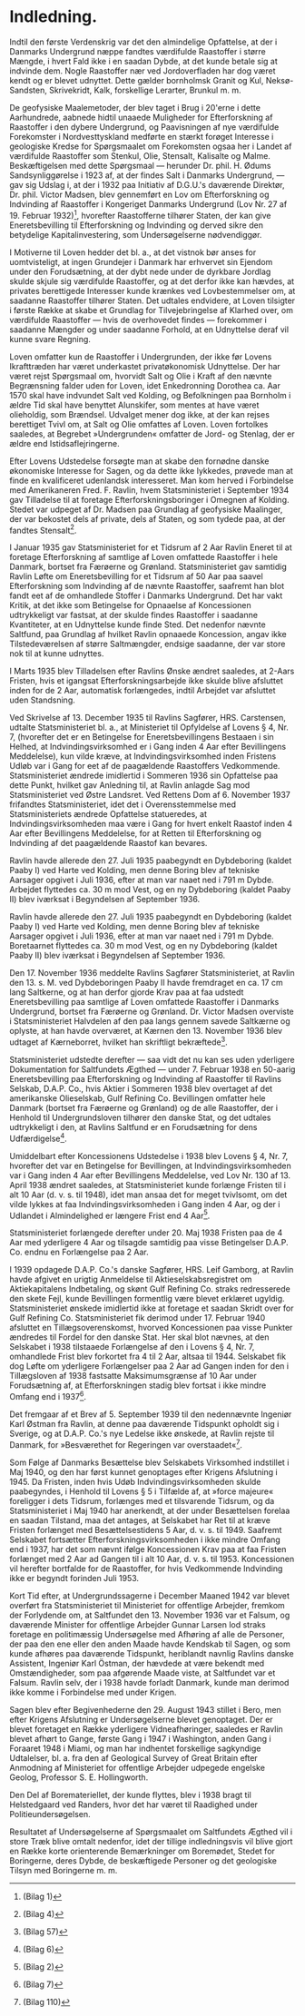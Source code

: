 # Indledning.

Indtil den første Verdenskrig var det den almindelige Opfattelse, at der i Danmarks Undergrund næppe fandtes værdifulde Raastoffer i større Mængde, i hvert Fald ikke i en saadan Dybde, at det kunde betale sig at indvinde dem. Nogle Raastoffer nær ved Jordoverfladen har dog været kendt og er blevet udnyttet. Dette gælder bornholmsk Granit og Kul, Neksø-Sandsten, Skrivekridt, Kalk, forskellige Lerarter, Brunkul m. m.

De geofysiske Maalemetoder, der blev taget i Brug i 20'erne i dette Aarhundrede, aabnede hidtil unaaede Muligheder for Efterforskning af Raastoffer i den dybere Undergrund, og Paavisningen af nye værdifulde Forekomster i Nordvesttyskland medførte en stærkt forøget Interesse i geologiske Kredse for Spørgsmaalet om Forekomsten ogsaa her i Landet af værdifulde Raastoffer som Stenkul, Olie, Stensalt, Kalisalte og Malme. Beskæftigelsen med dette Spørgsmaal — herunder Dr. phil. H. Ødums Sandsynliggørelse i 1923 af, at der findes Salt i Danmarks Undergrund, — gav sig Udslag i, at der i 1932 paa Initiativ af D.G.U.'s daværende Direktør, Dr. phil. Victor Madsen, blev gennemført en Lov om Efterforskning og Indvinding af Raastoffer i Kongeriget Danmarks Undergrund (Lov Nr. 27 af 19. Februar 1932)[^1], hvorefter Raastofferne tilhører Staten, der kan give Eneretsbevilling til Efterforskning og Indvinding og derved sikre den betydelige Kapitalinvestering, som Undersøgelserne nødvendiggør.

I Motiverne til Loven hedder det bl. a., at det vistnok bør anses for uomtvisteligt, at ingen Grundejer i Danmark har erhvervet sin Ejendom under den Forudsætning, at der dybt nede under de dyrkbare Jordlag skulde skjule sig værdifulde Raastoffer, og at det derfor ikke kan hævdes, at privates berettigede Interesser kunde krænkes ved Lovbestemmelser om, at saadanne Raastoffer tilhører Staten. Det udtales endvidere, at Loven tilsigter i første Række at skabe et Grundlag for Tilvejebringelse af Klarhed over, om værdifulde Raastoffer — hvis de overhovedet findes — forekommer i saadanne Mængder og under saadanne Forhold, at en Udnyttelse deraf vil kunne svare Regning.

Loven omfatter kun de Raastoffer i Undergrunden, der ikke før Lovens Ikrafttræden har været underkastet privatøkonomisk Udnyttelse. Der har været rejst Spørgsmaal om, hvorvidt Salt og Olie i Kraft af den nævnte Begrænsning falder uden for Loven, idet Enkedronning Dorothea ca. Aar 1570 skal have indvundet Salt ved Kolding, og Befolkningen paa Bornholm i ældre Tid skal have benyttet Alunskifer, som mentes at have været olieholdig, som Brændsel. Udvalget mener dog ikke, at der kan rejses berettiget Tvivl om, at Salt og Olie omfattes af Loven. Loven fortolkes saaledes, at Begrebet »Undergrunden« omfatter de Jord- og Stenlag, der er ældre end Istidsaflejringerne.

Efter Lovens Udstedelse forsøgte man at skabe den fornødne danske økonomiske Interesse for Sagen, og da dette ikke lykkedes, prøvede man at finde en kvalificeret udenlandsk interesseret. Man kom herved i Forbindelse med Amerikaneren Fred. F. Ravlin, hvem Statsministeriet i September 1934 gav Tilladelse til at foretage Efterforskningsboringer i Omegnen af Kolding. Stedet var udpeget af Dr. Madsen paa Grundlag af geofysiske Maalinger, der var bekostet dels af private, dels af Staten, og som tydede paa, at der fandtes Stensalt[^2].

I Januar 1935 gav Statsministeriet for et Tidsrum af 2 Aar Ravlin Eneret til at foretage Efterforskning af samtlige af Loven omfattede Raastoffer i hele Danmark, bortset fra Færøerne og Grønland. Statsministeriet gav samtidig Ravlin Løfte om Eneretsbevilling for et Tidsrum af 50 Aar paa saavel Efterforskning som Indvinding af de nævnte Raastoffer, saafremt han blot fandt eet af de omhandlede Stoffer i Danmarks Undergrund. Det har vakt Kritik, at det ikke som Betingelse for Opnaaelse af Koncessionen udtrykkeligt var fastsat, at der skulde findes Raastoffer i saadanne Kvantiteter, at en Udnyttelse kunde finde Sted. Det nedenfor nævnte Saltfund, paa Grundlag af hvilket Ravlin opnaaede Koncession, angav ikke Tilstedeværelsen af større Saltmængder, endsige saadanne, der var store nok til at kunne udnyttes.

I Marts 1935 blev Tilladelsen efter Ravlins Ønske ændret saaledes, at 2-Aars Fristen, hvis et igangsat Efterforskningsarbejde ikke skulde blive afsluttet inden for de 2 Aar, automatisk forlængedes, indtil Arbejdet var afsluttet uden Standsning.

Ved Skrivelse af 13. December 1935 til Ravlins Sagfører, HRS. Carstensen, udtalte Statsministeriet bl. a., at Ministeriet til Opfyldelse af Lovens § 4, Nr. 7, (hvorefter det er en Betingelse for Eneretsbevillingens Bestaaen i sin Helhed, at Indvindingsvirksomhed er i Gang inden 4 Aar efter Bevillingens Meddelelse), kun vilde kræve, at Indvindingsvirksomhed inden Fristens Udløb var i Gang for eet af de paagældende Raastoffers Vedkommende. Statsministeriet ændrede imidlertid i Sommeren 1936 sin Opfattelse paa dette Punkt, hvilket gav Anledning til, at Ravlin anlagde Sag mod Statsministeriet ved Østre Landsret. Ved Rettens Dom af 6. November 1937 frifandtes Statsministeriet, idet det i Overensstemmelse med Statsministeriets ændrede Opfattelse statueredes, at Indvindingsvirksomheden maa være i Gang for hvert enkelt Raastof inden 4 Aar efter Bevillingens Meddelelse, for at Retten til Efterforskning og Indvinding af det paagældende Raastof kan bevares.

Ravlin havde allerede den 27. Juli 1935 paabegyndt en Dybdeboring (kaldet Paaby I) ved Harte ved Kolding, men denne Boring blev af tekniske Aarsager opgivet i Juli 1936, efter at man var naaet ned i 791 m Dybde. Arbejdet flyttedes ca. 30 m mod Vest, og en ny Dybdeboring (kaldet Paaby II) blev iværksat i Begyndelsen af September 1936.

Ravlin havde allerede den 27. Juli 1935 paabegyndt en Dybdeboring (kaldet Paaby I) ved Harte ved Kolding, men denne Boring blev af tekniske Aarsager opgivet i Juli 1936, efter at man var naaet ned i 791 m Dybde. Boretaarnet flyttedes ca. 30 m mod Vest, og en ny Dybdeboring (kaldet Paaby II) blev iværksat i Begyndelsen af September 1936.  

Den 17. November 1936 meddelte Ravlins Sagfører Statsministeriet, at Ravlin den 13. s. M. ved Dybdeboringen Paaby II havde fremdraget en ca. 17 cm lang Saltkerne, og at han derfor gjorde Krav paa at faa udstedt Eneretsbevilling paa samtlige af Loven omfattede Raastoffer i Danmarks Undergrund, bortset fra Færøerne og Grønland. Dr. Victor Madsen overviste i Statsministeriet Halvdelen af den paa langs gennem savede Saltkærne og oplyste, at han havde overværet, at Kærnen den 13. November 1936 blev udtaget af Kærneborret, hvilket han skriftligt bekræftede[^3].  

Statsministeriet udstedte derefter — saa vidt det nu kan ses uden yderligere Dokumentation for Saltfundets Ægthed — under 7. Februar 1938 en 50-aarig Eneretsbevilling paa Efterforskning og Indvinding af Raastoffer til Ravlins Selskab, D.A.P. Co., hvis Aktier i Sommeren 1938 blev overtaget af det amerikanske Olieselskab, Gulf Refining Co. Bevillingen omfatter hele Danmark (bortset fra Færøerne og Grønland) og de alle Raastoffer, der i Henhold til Undergrundsloven tilhører den danske Stat, og det udtales udtrykkeligt i den, at Ravlins Saltfund er en Forudsætning for dens Udfærdigelse[^4].  

Umiddelbart efter Koncessionens Udstedelse i 1938 blev Lovens § 4, Nr. 7, hvorefter det var en Betingelse for Bevillingen, at Indvindingsvirksomheden var i Gang inden 4 Aar efter Bevillingens Meddelelse, ved Lov Nr. 130 af 13. April 1938 ændret saaledes, at Statsministeriet kunde forlænge Fristen til i alt 10 Aar (d. v. s. til 1948), idet man ansaa det for meget tvivlsomt, om det vilde lykkes at faa Indvindingsvirksomheden i Gang inden 4 Aar, og der i Udlandet i Almindelighed er længere Frist end 4 Aar[^5].  

Statsministeriet forlængede derefter under 20. Maj 1938 Fristen paa de 4 Aar med yderligere 4 Aar og tilsagde samtidig paa visse Betingelser D.A.P. Co. endnu en Forlængelse paa 2 Aar.  

I 1939 opdagede D.A.P. Co.'s danske Sagfører, HRS. Leif Gamborg, at Ravlin havde afgivet en urigtig Anmeldelse til Aktieselskabsregistret om Aktiekapitalens Indbetaling, og skønt Gulf Refining Co. straks redresserede den skete Fejl, kunde Bevillingen formentlig være blevet erklæret ugyldig. Statsministeriet ønskede imidlertid ikke at foretage et saadan Skridt over for Gulf Refining Co. Statsministeriet fik derimod under 17. Februar 1940 afsluttet en Tillægsoverenskomst, hvorved Koncessionen paa visse Punkter ændredes til Fordel for den danske Stat. Her skal blot nævnes, at den Selskabet i 1938 tilstaaede Forlængelse af den i Lovens § 4, Nr. 7, omhandlede Frist blev forkortet fra 4 til 2 Aar, altsaa til 1944. Selskabet fik dog Løfte om yderligere Forlængelser paa 2 Aar ad Gangen inden for den i Tillægsloven af 1938 fastsatte Maksimumsgrænse af 10 Aar under Forudsætning af, at Efterforskningen stadig blev fortsat i ikke mindre Omfang end i 1937[^6].  

Det fremgaar af et Brev af 5. September 1939 til den nedennævnte Ingeniør Karl Østman fra Ravlin, at denne paa daværende Tidspunkt opholdt sig i Sverige, og at D.A.P. Co.'s nye Ledelse ikke ønskede, at Ravlin rejste til Danmark, for »Besværethet for Regeringen var overstaadet«[^7].  

Som Følge af Danmarks Besættelse blev Selskabets Virksomhed indstillet i Maj 1940, og den har først kunnet genoptages efter Krigens Afslutning i 1945. Da Fristen, inden hvis Udøb Indvindingsvirksomheden skulde paabegyndes, i Henhold til Lovens § 5 i Tilfælde af, at »force majeure« foreligger i dets Tidsrum, forlænges med et tilsvarende Tidsrum, og da Statsministeriet i Maj 1940 har anerkendt, at der under Besættelsen forelaa en saadan Tilstand, maa det antages, at Selskabet har Ret til at kræve Fristen forlænget med Besættelsestidens 5 Aar, d. v. s. til 1949. Saafremt Selskabet fortsætter Efterforskningsvirksomheden i ikke mindre Omfang end i 1937, har det som nævnt ifølge Koncessionen Krav paa at faa Fristen forlænget med 2 Aar ad Gangen til i alt 10 Aar, d. v. s. til 1953. Koncessionen vil herefter bortfalde for de Raastoffer, for hvis Vedkommende Indvinding ikke er begyndt forinden Juli 1953.  

Kort Tid efter, at Undergrundssagerne i December Maaned 1942 var blevet overført fra Statsministeriet til Ministeriet for offentlige Arbejder, fremkom der Forlydende om, at Saltfundet den 13. November 1936 var et Falsum, og daværende Minister for offentlige Arbejder Gunnar Larsen lod straks foretage en politimæssig Undersøgelse med Afhøring af alle de Personer, der paa den ene eller den anden Maade havde Kendskab til Sagen, og som kunde afhøres paa daværende Tidspunkt, heriblandt navnlig Ravlins danske Assistent, Ingeniør Karl Östman, der hævdede at være bekendt med Omstændigheder, som paa afgørende Maade viste, at Saltfundet var et Falsum. Ravlin selv, der i 1938 havde forladt Danmark, kunde man derimod ikke komme i Forbindelse med under Krigen.  

Sagen blev efter Begivenhederne den 29. August 1943 stillet i Bero, men efter Krigens Afslutning er Undersøgelserne blevet genoptaget. Der er blevet foretaget en Række yderligere Vidneafhøringer, saaledes er Ravlin blevet afhørt to Gange, første Gang i 1947 i Washington, anden Gang i Foraaret 1948 i Miami, og man har indhentet forskellige sagkyndige Udtalelser, bl. a. fra den af Geological Survey of Great Britain efter Anmodning af Ministeriet for offentlige Arbejder udpegede engelske Geolog, Professor S. E. Hollingworth.  

Den Del af Boremateriellet, der kunde flyttes, blev i 1938 bragt til Helstedgaard ved Randers, hvor det har været til Raadighed under Politieundersøgelsen.  

Resultatet af Undersøgelserne af Spørgsmaalet om Saltfundets Ægthed vil i store Træk blive omtalt nedenfor, idet der tillige indledningsvis vil blive gjort en Række korte orienterende Bemærkninger om Boremødet, Stedet for Boringerne, deres Dybde, de beskæftigede Personer og det geologiske Tilsyn med Boringerne m. m.

[^1]: (Bilag 1)  
[^2]: (Bilag 4)
[^3]: (Bilag 57)  
[^4]: (Bilag 6)  
[^5]: (Bilag 2)  
[^6]: (Bilag 7)  
[^7]: (Bilag 110)